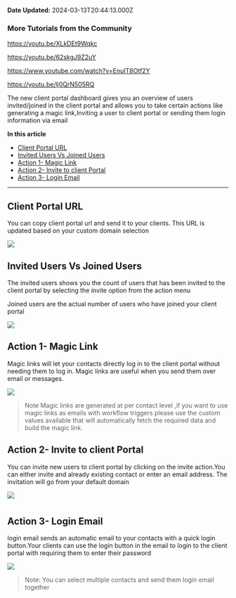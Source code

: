 **Date Updated:** 2024-03-13T20:44:13.000Z

### More Tutorials from the Community

<https://youtu.be/XLkDEt9Wqkc>

<https://youtu.be/62skgJ9Z2uY>

<https://www.youtube.com/watch?v=EnuIT8Otf2Y>

<https://youtu.be/lj0QrN505RQ>

  
The new client portal dashboard gives you an overview of users invited/joined in the client portal and allows you to take certain actions like generating a magic link,Inviting a user to client portal or sending them login information via email

  
**In this article**

   * [Client Portal URL](#Client-Portal-URL)
   * [Invited Users Vs Joined Users](#Invited-Users-Vs-Joined-Users)
   * [Action 1- Magic Link](#Action-1--Magic-Link)
   * [Action 2- Invite to client Portal](#Action-2--Invite-to-client-Portal)
   * [Action 3- Login Email](#Action-3--Login-Email)

---

## Client Portal URL

You can copy client portal url and send it to your clients. This URL is updated based on your custom domain selection

  
![](https://s3.amazonaws.com/cdn.freshdesk.com/data/helpdesk/attachments/production/155010292182/original/-uqXj0h84-UQHFaqLRuTU_2LqCsJmKNtUA.png?1697537422)
  
  
## Invited Users Vs Joined Users

The invited users shows you the count of users that has been invited to the client portal by selecting the invite option from the action menu

  
Joined users are the actual number of users who have joined your client portal

  
![](https://s3.amazonaws.com/cdn.freshdesk.com/data/helpdesk/attachments/production/155010292573/original/KHXwkkC02Mk2EehPylnHCT5tvgU7VTIirg.png?1697537631)
  
  
## Action 1- Magic Link

Magic links will let your contacts directly log in to the client portal without needing them to log in. Magic links are useful when you send them over email or messages.

  
![](https://s3.amazonaws.com/cdn.freshdesk.com/data/helpdesk/attachments/production/155010295415/original/u_iu3EOTE-g0MEYFZAESg4GoNEWrqcaQRQ.png?1697538706)

  
> Note Magic links are generated at per contact level ,if you want to use magic links as emails with workflow triggers please use the custom values available that will automatically fetch the required data and build the magic link.

  
## Action 2- Invite to client Portal

You can invite new users to client portal by clicking on the invite action.You can either invite and already existing contact or enter an email address. The invitation will go from your default domain

  
![](https://s3.amazonaws.com/cdn.freshdesk.com/data/helpdesk/attachments/production/155010295329/original/DUG2QqLn3r8PLV6IfoXzV5t0Z6Dd3CH2Xg.png?1697538679)

#   

## Action 3- Login Email

login email sends an automatic email to your contacts with a quick login button.Your clients can use the login button in the email to login to the client portal with requiring them to enter their password

  
![](https://s3.amazonaws.com/cdn.freshdesk.com/data/helpdesk/attachments/production/155010295799/original/MhNJZKg4lMyzxt_90RBibWwm3LeTgf8Enw.png?1697538833)

  
> Note: You can select multiple contacts and send them login email together

  